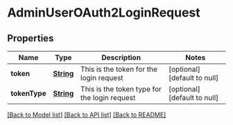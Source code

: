 # AdminUserOAuth2LoginRequest
## Properties

Name | Type | Description | Notes
------------ | ------------- | ------------- | -------------
**token** | [**String**](string.md) | This is the token for the login request | [optional] [default to null]
**tokenType** | [**String**](string.md) | This is the token type for the login request | [optional] [default to null]

[[Back to Model list]](../README.md#documentation-for-models) [[Back to API list]](../README.md#documentation-for-api-endpoints) [[Back to README]](../README.md)

